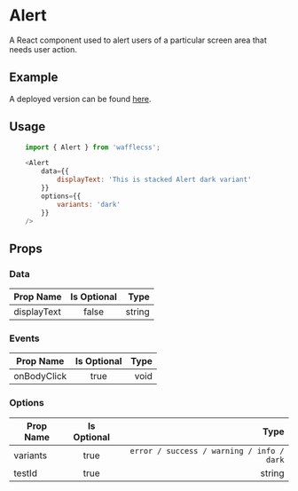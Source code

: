 # Alert

A React component used to alert users of a particular screen area that needs user action.

## Example

A deployed version can be found [here](https://wafflecss-jithinqw.vercel.app/?path=/docs/alert--alert-intraction).

## Usage

```javascript
    import { Alert } from 'wafflecss';

    <Alert
        data={{
            displayText: 'This is stacked Alert dark variant'  
        }}
        options={{
            variants: 'dark'
        }}
    />
```

## Props

### Data
| Prop Name   |Is Optional    |  Type |
|----------|:-------------:|------:|
| displayText |  false | string |

### Events

| Prop Name   |      Is Optional       |  Type |
|----------|:-------------:|------:|
| onBodyClick |  true | void |

### Options

| Prop Name   |      Is Optional      |  Type |
|----------|:-------------:|------:|
| variants |  true | `error / success / warning / info / dark` |
| testId |    true   |   string |
